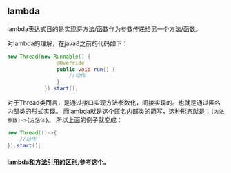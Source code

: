 
## lambda

lambda表达式目的是实现将方法/函数作为参数传递给另一个方法/函数。

对lambda的理解，在java8之前的代码如下：
```java
new Thread(new Runnable() {
                @Override
                public void run() {
                    //动作             
                }
            }).start();
```

对于Thread类而言，是通过接口实现方法参数化，间接实现的。也就是通过匿名内部类的形式实现。
而lambda就是这个匿名内部类的简写，这种形态就是：`(方法参数)->{方法体}`。
所以上面的例子就变成：
```java
new Thread(()->{
    //动作
}).start();
```



#### [lambda和方法引用的区别](https://www.zhihu.com/question/51491241),参考这个。